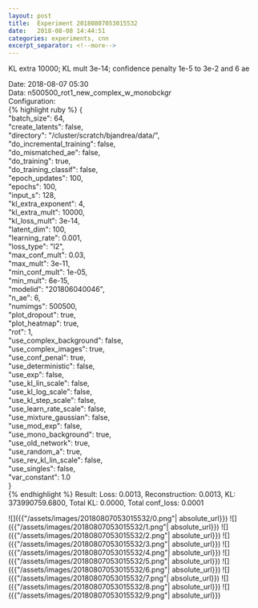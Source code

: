 ```yaml
---
layout: post
title:  Experiment 20180807053015532
date:   2018-08-08 14:44:51
categories: experiments, cnn
excerpt_separator: <!--more-->
---
```

KL extra 10000; KL mult 3e-14; confidence penalty 1e-5 to 3e-2 and 6 ae  

 <!--more-->
Date: 2018-08-07 05:30  
Data: n500500_rot1_new_complex_w_monobckgr  
Configuration:   
{% highlight ruby %}
{  
    "batch_size": 64,   
    "create_latents": false,   
    "directory": "/cluster/scratch/bjandrea/data/",   
    "do_incremental_training": false,   
    "do_mismatched_ae": false,   
    "do_training": true,   
    "do_training_classif": false,   
    "epoch_updates": 100,   
    "epochs": 100,   
    "input_s": 128,   
    "kl_extra_exponent": 4,   
    "kl_extra_mult": 10000,   
    "kl_loss_mult": 3e-14,   
    "latent_dim": 100,   
    "learning_rate": 0.001,   
    "loss_type": "l2",   
    "max_conf_mult": 0.03,   
    "max_mult": 3e-11,   
    "min_conf_mult": 1e-05,   
    "min_mult": 6e-15,   
    "modelid": "201806040046",   
    "n_ae": 6,   
    "numimgs": 500500,   
    "plot_dropout": true,   
    "plot_heatmap": true,   
    "rot": 1,   
    "use_complex_background": false,   
    "use_complex_images": true,   
    "use_conf_penal": true,   
    "use_deterministic": false,   
    "use_exp": false,   
    "use_kl_lin_scale": false,   
    "use_kl_log_scale": false,   
    "use_kl_step_scale": false,   
    "use_learn_rate_scale": false,   
    "use_mixture_gaussian": false,   
    "use_mod_exp": false,   
    "use_mono_background": true,   
    "use_old_network": true,   
    "use_random_a": true,   
    "use_rev_kl_lin_scale": false,   
    "use_singles": false,   
    "var_constant": 1.0  
}  
{% endhighlight %}
Result: Loss: 0.0013, Reconstruction: 0.0013, KL: 373990759.6800, Total KL: 0.0000,  Total conf_loss: 0.0001  

![]({{"/assets/images/20180807053015532/0.png"| absolute_url}})
![]({{"/assets/images/20180807053015532/1.png"| absolute_url}})
![]({{"/assets/images/20180807053015532/2.png"| absolute_url}})
![]({{"/assets/images/20180807053015532/3.png"| absolute_url}})
![]({{"/assets/images/20180807053015532/4.png"| absolute_url}})
![]({{"/assets/images/20180807053015532/5.png"| absolute_url}})
![]({{"/assets/images/20180807053015532/6.png"| absolute_url}})
![]({{"/assets/images/20180807053015532/7.png"| absolute_url}})
![]({{"/assets/images/20180807053015532/8.png"| absolute_url}})
![]({{"/assets/images/20180807053015532/9.png"| absolute_url}})
